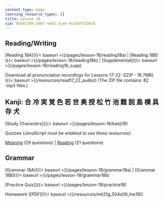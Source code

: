 ```yaml
---
content_type: page
learning_resource_types: []
title: Lesson 18
uid: 8b541784-586f-4e65-3cee-4ca3df5330c8
---
```


Reading/Writing
---------------

[Reading 18A]({{< baseurl >}}/pages/lesson-18/reading18a) | [Reading 18B]({{< baseurl >}}/pages/lesson-18/reading18b) | [Supplemental]({{< baseurl >}}/pages/lesson-18/reading18_supp)

Download all pronunciation recordings for Lessons 17-22: ([ZIP - 19.7MB]({{< baseurl >}}/resources/read17_22_audio)) (The ZIP file contains: 82 .mp3 files.)

Kanji: 合 冷 実 覚 色 若 世 奥 授 松 竹 池 難 説 島 横 具 存 犬
--------------------------------------------

[Study Characters]({{< baseurl >}}/pages/lesson-18/kanji18)

Quizzes _(JavaScript must be enabled to use these resources)_:

[Meaning](/ans7870/21f/21f.504/s09/lesson18/kanji18-mean/kq18meanq1.html) (29 questions) | [Reading](/ans7870/21f/21f.504/s09/lesson18/kanji18-read/kq18readq1.html) (21 questions)

Grammar
-------

[Grammar 18A]({{< baseurl >}}/pages/lesson-18/grammar18a) | [Grammar 18B]({{< baseurl >}}/pages/lesson-18/grammar18b)

[Practice Quiz]({{< baseurl >}}/pages/lesson-18/practice18)

Homework ([PDF]({{< baseurl >}}/resources/mit21g_504s09_hw18))
